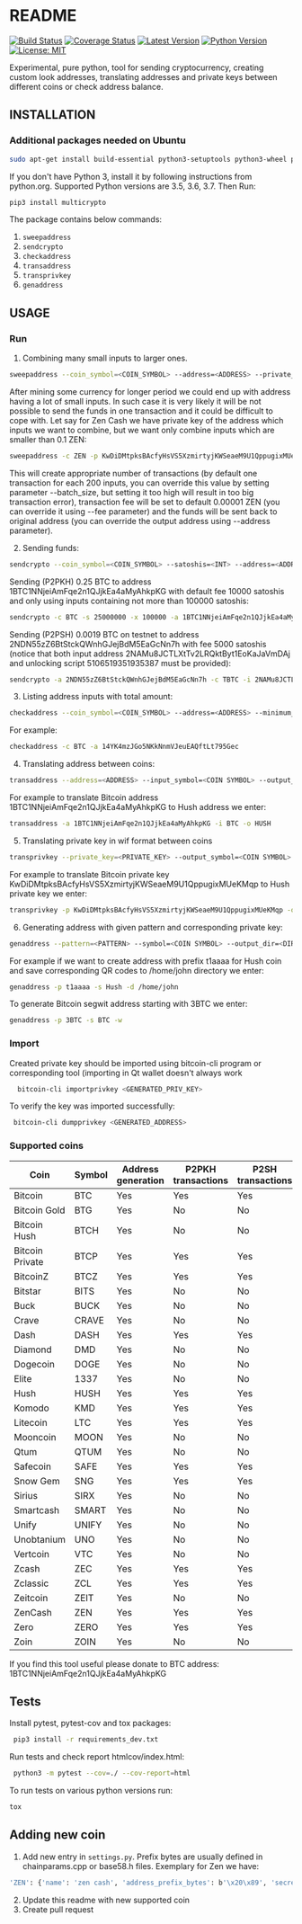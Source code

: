 # README

[![Build Status](https://travis-ci.org/tompin/multicrypto.svg?branch=master)](https://travis-ci.org/tompin/multicrypto)
[![Coverage Status](https://coveralls.io/repos/github/tompin/multicrypto/badge.svg?branch=master)](https://coveralls.io/github/tompin/multicrypto?branch=master)
[![Latest Version](https://pypip.in/version/multicrypto/badge.svg)](https://pypi.python.org/pypi/multicrypto/)
[![Python Version](https://img.shields.io/pypi/pyversions/multicrypto.svg)](https://www.python.org/)
[![License: MIT](https://img.shields.io/badge/License-MIT-blue.svg)](https://opensource.org/licenses/MIT)

Experimental, pure python, tool for sending cryptocurrency, creating custom look addresses, 
translating addresses and private keys between different coins or check address balance.

## INSTALLATION

### Additional packages needed on Ubuntu
```bash
sudo apt-get install build-essential python3-setuptools python3-wheel python3-dev python3-pip
```

If you don't have Python 3, install it by following instructions from python.org. 
Supported Python versions are 3.5, 3.6, 3.7. Then Run:
```bash
pip3 install multicrypto
```

The package contains below commands:
 1. `sweepaddress`
 2. `sendcrypto`
 3. `checkaddress`
 4. `transaddress`
 5. `transprivkey`
 6. `genaddress`

## USAGE

### Run

 1. Combining many small inputs to larger ones.
 ```bash
 sweepaddress --coin_symbol=<COIN_SYMBOL> --address=<ADDRESS> --private_key=<PRIVATE KEY> --minimum_input_threshold=<INT> --maximum_input_threshold=<INT>
 ```
 After mining some currency for longer period we could end up with address having a lot of small inputs. 
 In such case it is very likely it will be not possible to send the funds in one transaction and it could
  be difficult to cope with. Let say for Zen Cash we have private key of the address which inputs 
  we want to combine, but we want only combine inputs which are smaller than 0.1 ZEN:
  ```bash
 sweepaddress -c ZEN -p KwDiDMtpksBAcfyHsVS5XzmirtyjKWSeaeM9U1QppugixMUeKMqp --maximum_input_threshold==10000000
 ```
 This will create appropriate number of transactions (by default one transaction for each 200 inputs, you can 
 override this value by setting parameter --batch_size, but setting it too high will result in too big transaction error),
 transaction fee will be set to default 0.00001 ZEN (you can override it using --fee parameter) and the
 funds will be sent back to original address (you can override the output address using --address parameter).

 2. Sending funds:
 ```bash
 sendcrypto --coin_symbol=<COIN_SYMBOL> --satoshis=<INT> --address=<ADDRESS> --private_key=<PRIVATE KEY> --minimum_input_threshold=<INT> --maximum_input_threshold=<INT>
 ```
 Sending (P2PKH) 0.25 BTC to address 1BTC1NNjeiAmFqe2n1QJjkEa4aMyAhkpKG with default fee 10000 satoshis
 and only using inputs containing not more than 100000 satoshis:
 ```bash
 sendcrypto -c BTC -s 25000000 -x 100000 -a 1BTC1NNjeiAmFqe2n1QJjkEa4aMyAhkpKG -p KwDiDMtpksBAcfyHsVS5XzmirtyjKWSeaeM9U1QppugixMUeKMqp
 ```

 Sending (P2PSH) 0.0019 BTC on testnet to address 2NDN55zZ6BtStckQWnhGJejBdM5EaGcNn7h with fee 5000 satoshis
 (notice that both input address 2NAMu8JCTLXtTv2LRQktByt1EoKaJaVmDAj and unlocking script 5106519351935387
 must be provided):
 ```bash
 sendcrypto -a 2NDN55zZ6BtStckQWnhGJejBdM5EaGcNn7h -c TBTC -i 2NAMu8JCTLXtTv2LRQktByt1EoKaJaVmDAj -u 5106519351935387 -s 190000 -f 5000
 ```
 3. Listing address inputs with total amount:
 ```bash
 checkaddress --coin_symbol=<COIN_SYMBOL> --address=<ADDRESS> --minimum_input_threshold=<INT> --maximum_input_threshold=<INT>
 ``` 
 For example:
 ```bash
 checkaddress -c BTC -a 14YK4mzJGo5NKkNnmVJeuEAQftLt795Gec
 ```
 4. Translating address between coins:
  ```bash
  transaddress --address=<ADDRESS> --input_symbol=<COIN SYMBOL> --output_symbol=<COIN SYMBOL>
  ```
  For example to translate Bitcoin address 1BTC1NNjeiAmFqe2n1QJjkEa4aMyAhkpKG to Hush address we enter:
  ```bash
  transaddress -a 1BTC1NNjeiAmFqe2n1QJjkEa4aMyAhkpKG -i BTC -o HUSH
  ```
 5. Translating private key in wif format between coins
  ```bash
  transprivkey --private_key=<PRIVATE_KEY> --output_symbol=<COIN SYMBOL>
  ```
  For example to translate Bitcoin private key KwDiDMtpksBAcfyHsVS5XzmirtyjKWSeaeM9U1QppugixMUeKMqp
   to Hush private key we enter:
  ```bash
  transprivkey -p KwDiDMtpksBAcfyHsVS5XzmirtyjKWSeaeM9U1QppugixMUeKMqp -o HUSH
  ```
 6. Generating address with given pattern and corresponding private key:
  ```bash
 genaddress --pattern=<PATTERN> --symbol=<COIN SYMBOL> --output_dir=<DIRECTORY TO STORE QR CODES>
 ```
 For example if we want to create address with prefix t1aaaa for Hush coin and save corresponding
 QR codes to /home/john directory we enter:
  ```bash
 genaddress -p t1aaaa -s Hush -d /home/john
 ```
 To generate Bitcoin segwit address starting with 3BTC we enter:
 ```bash
 genaddress -p 3BTC -s BTC -w
 ```
### Import
Created private key should be imported using bitcoin-cli program 
or corresponding tool (importing in Qt wallet doesn't always work
```bash
  bitcoin-cli importprivkey <GENERATED_PRIV_KEY>
```
To verify the key was imported successfully:
```bash
 bitcoin-cli dumpprivkey <GENERATED_ADDRESS>
```

### Supported coins
| Coin | Symbol | Address generation | P2PKH transactions | P2SH transactions |
| --- | --- | --- | --- | --- |
| Bitcoin | BTC | Yes | Yes | Yes |
| Bitcoin Gold | BTG | Yes | No | No |
| Bitcoin Hush | BTCH | Yes | No | No |
| Bitcoin Private | BTCP | Yes | Yes | Yes |
| BitcoinZ | BTCZ | Yes | Yes | Yes |
| Bitstar | BITS | Yes | No | No |
| Buck | BUCK | Yes | No | No |
| Crave | CRAVE | Yes | No | No |
| Dash | DASH | Yes | Yes | Yes |
| Diamond | DMD | Yes | No | No |
| Dogecoin | DOGE | Yes | No | No |
| Elite | 1337 | Yes | No | No |
| Hush | HUSH | Yes | Yes | Yes |
| Komodo | KMD | Yes | Yes | Yes |
| Litecoin | LTC | Yes | Yes | Yes |
| Mooncoin | MOON | Yes | No | No |
| Qtum | QTUM | Yes | No | No |
| Safecoin | SAFE | Yes | Yes | Yes |
| Snow Gem | SNG | Yes | Yes | Yes |
| Sirius | SIRX | Yes | No | No |
| Smartcash | SMART | Yes | No | No |
| Unify | UNIFY | Yes | No | No |
| Unobtanium | UNO | Yes | No | No |
| Vertcoin | VTC | Yes | No | No |
| Zcash | ZEC | Yes | Yes | Yes |
| Zclassic | ZCL | Yes | Yes | Yes |
| Zeitcoin | ZEIT | Yes | No | No |
| ZenCash | ZEN | Yes | Yes | Yes |
| Zero | ZERO | Yes | Yes | Yes |
| Zoin | ZOIN | Yes | No | No |

If you find this tool useful please donate to BTC address: 1BTC1NNjeiAmFqe2n1QJjkEa4aMyAhkpKG

## Tests
Install pytest, pytest-cov and tox packages:
```bash
 pip3 install -r requirements_dev.txt
```
Run tests and check report htmlcov/index.html:
```bash
 python3 -m pytest --cov=./ --cov-report=html
```
To run tests on various python versions run:
```bash
tox
```

## Adding new coin
1. Add new entry in `settings.py`. Prefix bytes are usually defined in chainparams.cpp or 
base58.h files.
 Exemplary for Zen we have:
```bash
'ZEN': {'name': 'zen cash', 'address_prefix_bytes': b'\x20\x89', 'secret_prefix_bytes': b'\x80'}
```
2. Update this readme with new supported coin
3. Create pull request
